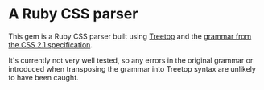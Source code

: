 # A Ruby CSS parser

This gem is a Ruby CSS parser built using [Treetop][tt] and the
[grammar from the CSS 2.1 specification][grammar].

It's currently not very well tested, so any errors in the original grammar or
introduced when transposing the grammar into Treetop syntax are unlikely to
have been caught.

[tt]: http://treetop.rubyforge.org/
[grammar]: http://www.w3.org/TR/CSS21/grammar.html#grammar
